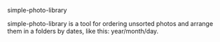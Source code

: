 simple-photo-library

simple-photo-library is a tool for ordering unsorted photos and arrange them in a folders by dates, like this:
year/month/day.



